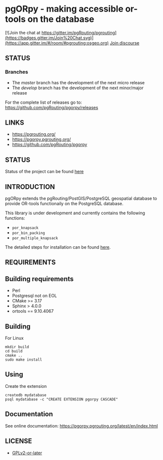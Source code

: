 # pgORpy - making accessible or-tools on the database

[![Join the chat at
https://gitter.im/pgRouting/pgrouting](https://badges.gitter.im/Join%20Chat.svg)](https://app.gitter.im/#/room/#pgrouting:osgeo.org)
[Join discourse](https://discourse.osgeo.org/c/pgrouting/15)

## STATUS

### Branches

* The *master* branch has the development of the next micro release
* The *develop* branch has the development of the next minor/major release

For the complete list of releases go to:
https://github.com/pgRouting/pgorpy/releases

## LINKS

* https://pgrouting.org/
* https://pgorpy.pgrouting.org/
* https://github.com/pgRouting/pgorpy

## STATUS

Status of the project can be found [here](https://github.com/pgRouting/pgorpy/wiki#status)


## INTRODUCTION

pgORpy extends the pgRouting/PostGIS/PostgreSQL geospatial database to provide OR-tools functionaily on the PostgreSQL
database.

This library is under development and currently contains the following functions:

* `por_knapsack`
* `por_bin_packing`
* `por_multiple_knapsack`

The detailed steps for installation can be found [here](https://pgorpy.pgrouting.org/latest/en/installation.html).

## REQUIREMENTS

Building requirements
--------------------
* Perl
* Postgresql not on EOL
* CMake >= 3.17
* Sphinx > 4.0.0
* ortools == 9.10.4067

## Building

For Linux

	mkdir build
	cd build
	cmake ..
	sudo make install

## Using

Create the extension

	createdb mydatabase
	psql mydatabase -c "CREATE EXTENSION pgorpy CASCADE"

## Documentation

See online documentation: https://pgorpy.pgrouting.org/latest/en/index.html

## LICENSE

* [GPLv2-or-later](https://github.com/pgrouting/pgorpy/blob/main/LICENSE.md)
